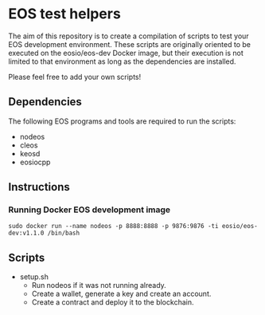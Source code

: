 # EOS test helpers
The aim of this repository is to create a compilation of scripts to test your EOS development environment. These scripts are originally oriented to be executed on the eosio/eos-dev Docker image, but their execution is not limited to that environment as long as the dependencies are installed.

Please feel free to add your own scripts!

## Dependencies
The following EOS programs and tools are required to run the scripts:
+ nodeos
+ cleos
+ keosd
+ eosiocpp

## Instructions
### Running Docker EOS development image
```
sudo docker run --name nodeos -p 8888:8888 -p 9876:9876 -ti eosio/eos-dev:v1.1.0 /bin/bash
```

## Scripts
+ setup.sh
  + Run nodeos if it was not running already.
  + Create a wallet, generate a key and create an account.
  + Create a contract and deploy it to the blockchain.
